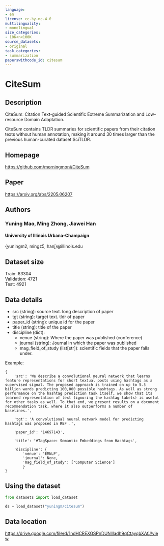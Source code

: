 ```yaml
---
language:
- en
license: cc-by-nc-4.0
multilinguality:
- monolingual
size_categories:
- 10K<n<100K
source_datasets:
- original
task_categories:
- summarization
paperswithcode_id: citesum
---
```


# CiteSum

## Description

CiteSum: Citation Text-guided Scientific Extreme Summarization and Low-resource Domain Adaptation.  

CiteSum contains TLDR summaries for scientific papers from their citation texts without human annotation, making it around 30 times larger than the previous human-curated dataset SciTLDR.
## Homepage
https://github.com/morningmoni/CiteSum

## Paper
https://arxiv.org/abs/2205.06207

## Authors

### Yuning Mao, Ming Zhong, Jiawei Han
#### University of Illinois Urbana-Champaign  
{yuningm2, mingz5, hanj}@illinois.edu


## Dataset size

Train: 83304  
Validation: 4721  
Test: 4921  

## Data details

- src (string): source text. long description of paper
- tgt (string): target text. tldr of paper
- paper_id (string): unique id for the paper
- title (string): title of the paper
- discipline (dict): 
  - venue (string): Where the paper was published (conference)
  - journal (string): Journal in which the paper was published
  - mag_field_of_study (list[str]): scientific fields that the paper falls under.

Example:

```
{
    'src': 'We describe a convolutional neural network that learns feature representations for short textual posts using hashtags as a supervised signal. The proposed approach is trained on up to 5.5 billion words predicting 100,000 possible hashtags. As well as strong performance on the hashtag prediction task itself, we show that its learned representation of text (ignoring the hashtag labels) is useful for other tasks as well. To that end, we present results on a document recommendation task, where it also outperforms a number of baselines.',

    'tgt': 'A convolutional neural network model for predicting hashtags was proposed in REF .',

    'paper_id': '14697143',

    'title': '#TagSpace: Semantic Embeddings from Hashtags',

    'discipline': {
        'venue': 'EMNLP',
        'journal': None,
        'mag_field_of_study': ['Computer Science']
        }
}
  ```


## Using the dataset

```python
from datasets import load_dataset

ds = load_dataset("yuningm/citesum")
```

## Data location
https://drive.google.com/file/d/1ndHCREXGSPnDUNllladh9qCtayqbXAfJ/view
